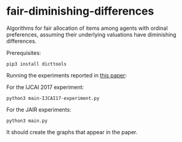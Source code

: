 # fair-diminishing-differences

Algorithms for fair allocation of items among agents with ordinal preferences,
assuming their underlying valuations have diminishing differences.

Prerequisites:

    pip3 install dicttools

Running the experiments reported in [this paper](https://arxiv.org/abs/1705.07993):

For the IJCAI 2017 experiment:

    python3 main-IJCAI17-experiment.py    

For the JAIR experiments:

    python3 main.py

It should create the graphs that appear in the paper.
